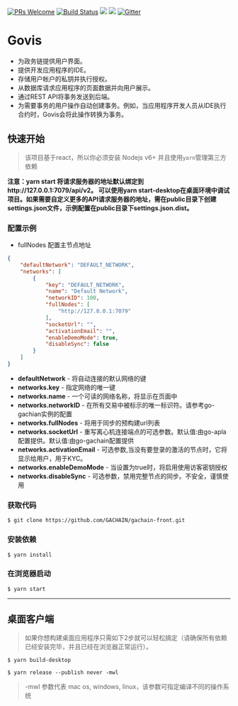 [![PRs Welcome](https://img.shields.io/badge/PRs-welcome-brightgreen.svg?style=flat-square)](http://makeapullrequest.com)
[![Build Status](https://travis-ci.org/GACHAIN/gachain-front.svg?branch=master)](https://travis-ci.org/GACHAIN/gachain-front)
[![](https://tokei.rs/b1/github/GACHAIN/gachain-front)](https://github.com/GACHAIN/gachain-front)
![](https://reposs.herokuapp.com/?path=GACHAIN/gachain-front&style=flat)
[![Gitter](https://badges.gitter.im/Join%20Chat.svg)](https://gitter.im/GACHAIN?utm_source=badge&utm_medium=badge&utm_campaign=pr-badge)


# Govis

- 为政务链提供用户界面。
- 提供开发应用程序的IDE。
- 存储用户帐户的私钥并执行授权。
- 从数据库请求应用程序的页面数据并向用户展示。
- 通过REST API将事务发送到后端。
- 为需要事务的用户操作自动创建事务。例如，当应用程序开发人员从IDE执行合约时，Govis会将此操作转换为事务。

## 快速开始

> 该项目基于react，所以你必须安装 Nodejs v6+ 并且使用`yarn`管理第三方依赖

**注意：yarn start 将请求服务器的地址默认绑定到http://127.0.0.1:7079/api/v2。 可以使用yarn start-desktop在桌面环境中调试项目。如果需要自定义更多的API请求服务器的地址，需在public目录下创建settings.json文件，示例配置在public目录下settings.json.dist。**

### 配置示例
- fullNodes 配置主节点地址

```json
{
    "defaultNetwork": "DEFAULT_NETWORK",
    "networks": [
        {
            "key": "DEFAULT_NETWORK",
            "name": "Default Network",
            "networkID": 100,
            "fullNodes": [
                "http://127.0.0.1:7079"
            ],
            "socketUrl": "",
            "activationEmail": "",
            "enableDemoMode": true,
            "disableSync": false
        }
    ]
}
```
- **defaultNetwork** - 将自动连接的默认网络的键
- **networks.key** - 指定网络的唯一键
- **networks.name** - 一个可读的网络名称，将显示在页面中
- **networks.networkID** - 在所有交易中被标示的唯一标识符。请参考go-gachian实例的配置
- **networks.fullNodes** - 将用于同步的预构建url列表
- **networks.socketUrl** - 重写离心机连接端点的可选参数。默认值:由go-apla配置提供。默认值:由go-gachain配置提供
- **networks.activationEmail** - 可选参数,当没有要登录的激活的节点时，它将显示给用户，用于KYC。
- **networks.enableDemoMode** - 当设置为true时，将启用使用访客密钥授权
- **networks.disableSync** - 可选参数，禁用完整节点的同步。不安全，谨慎使用

### 获取代码
`$ git clone https://github.com/GACHAIN/gachain-front.git`

### 安装依赖
`$ yarn install`

### 在浏览器启动
`$ yarn start`

---

## 桌面客户端

> 如果你想构建桌面应用程序只需如下2步就可以轻松搞定（请确保所有依赖已经安装完毕，并且已经在浏览器正常运行）。

`$ yarn build-desktop`

`$ yarn release --publish never -mwl`

> -mwl 参数代表 mac os, windows, linux，该参数可指定编译不同的操作系统